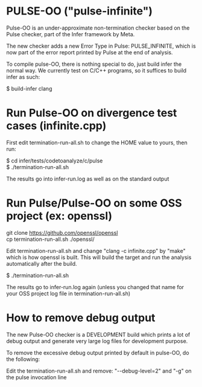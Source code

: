 # PULSE-OO ("pulse-infinite")

Pulse-OO is an under-approximate non-termination checker based on the Pulse checker, part of the Infer framework by Meta.

The new checker adds a new Error Type in Pulse: PULSE_INFINITE, which is now part of the error report printed by Pulse at the end of analysis.

To compile pulse-OO, there is nothing special to do, just build infer the normal way. We currently test on C/C++ programs, so it suffices to build infer as such:

$ build-infer clang  

# Run Pulse-OO on divergence test cases (infinite.cpp) 

First edit termination-run-all.sh to change the HOME value to yours, then run:

$ cd infer/tests/codetoanalyze/c/pulse  
$ ./termination-run-all.sh  

The results go into infer-run.log as well as on the standard output

# Run Pulse/Pulse-OO on some OSS project (ex: openssl)

git clone https://github.com/openssl/openssl  
cp termination-run-all.sh ./openssl/  

Edit termination-run-all.sh and change "clang -c infinite.cpp" by "make" which is how openssl is built. This will build the target and run the analysis automatically after the build.

$ ./termination-run-all.sh  

The results go to infer-run.log again (unless you changed that name for your OSS project log file in termination-run-all.sh)

# How to remove debug output

The new Pulse-OO checker is a DEVELOPMENT build which prints a lot of debug output and generate very large log files for development purpose.

To remove the excessive debug output printed by default in pulse-OO, do the following:

Edit the termination-run-all.sh and remove: "--debug-level=2" and "-g" on the pulse invocation line


